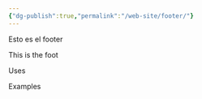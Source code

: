 ```yaml
---
{"dg-publish":true,"permalink":"/web-site/footer/"}
---
```



Esto es el footer

This is the foot

Uses

Examples